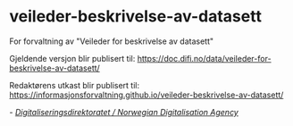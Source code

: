 # veileder-beskrivelse-av-datasett
For forvaltning av "Veileder for beskrivelse av datasett"

Gjeldende versjon blir publisert til: https://doc.difi.no/data/veileder-for-beskrivelse-av-datasett/

Redaktørens utkast blir publisert til: https://informasjonsforvaltning.github.io/veileder-beskrivelse-av-datasett/


\- [_Digitaliseringsdirektoratet / Norwegian Digitalisation Agency_](https://digdir.no)
